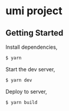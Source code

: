 # umi project

## Getting Started

Install dependencies,

```bash
$ yarn
```

Start the dev server,

```bash
$ yarn dev
```

Deploy to server,

```bash
$ yarn build
```
